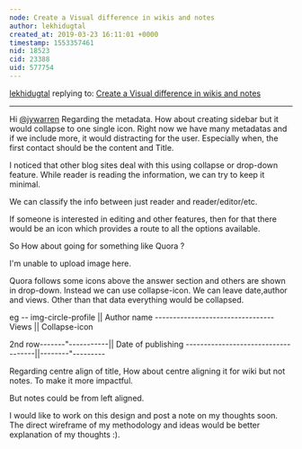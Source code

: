 ```yaml
---
node: Create a Visual difference in wikis and notes
author: lekhidugtal
created_at: 2019-03-23 16:11:01 +0000
timestamp: 1553357461
nid: 18523
cid: 23388
uid: 577754
---
```




[lekhidugtal](../profile/lekhidugtal) replying to: [Create a Visual difference in wikis and notes](../notes/lekhidugtal/03-12-2019/create-a-visual-difference-in-wikis-and-notes)

----
  Hi [@jywarren](/profile/jywarren)
Regarding the metadata. How about creating sidebar but it would collapse to one single icon. 
Right now we have many metadatas and if we include more, it would distracting for the user. Especially when, the first contact should be the content and Title. 

I noticed that other blog sites deal with this using collapse or drop-down feature. While reader is reading the information, we can try to keep it minimal.

We can classify the info between just reader and reader/editor/etc.

If someone is interested in editing and other features, then for that there would be an icon which provides a route to all the options available.

So How about going for something like Quora ? 

I'm unable to upload image here.


Quora follows some icons above the answer section and others are shown in drop-down. Instead we can use collapse-icon. We can leave date,author and views. Other than that data everything would be collapsed.

 eg  -- img-circle-profile || Author name    --------------------------------- Views || Collapse-icon 

2nd row-------"-----------|| Date of publishing  ------------------------------------||--------"---------

Regarding centre align of title, How about centre aligning it for wiki but not notes.
To make it more impactful.

But notes could be from left aligned.

I would like to work on this design and post a note on my thoughts soon.
The direct wireframe of my methodology and ideas would be better explanation of my thoughts :).